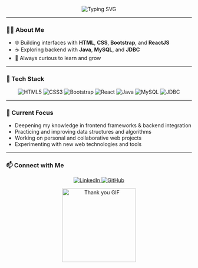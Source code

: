 <p align="center">
  <img src="https://readme-typing-svg.demolab.com?font=Fira+Code&pause=700&color=4B8BBE&center=true&vCenter=true&width=450&lines=Welcome+to+my+GitHub+profile!;Hi%2C+I'm+Riya+Singh+%F0%9F%91%8B;A+Full+Stack+Web+Developer;Java+Explorer" alt="Typing SVG" />
</p>

---

### 👩‍💻 About Me

- 🌐 Building interfaces with **HTML**, **CSS**, **Bootstrap**, and **ReactJS**
- ☕ Exploring backend with **Java**, **MySQL**, and **JDBC**
- 🚀 Always curious to learn and grow

---

### 🚀 Tech Stack

<p align="center">
  <img src="https://img.shields.io/badge/HTML5-E34F26?style=for-the-badge&logo=html5&logoColor=white" alt="HTML5" />
  <img src="https://img.shields.io/badge/CSS3-1572B6?style=for-the-badge&logo=css3&logoColor=white" alt="CSS3" />
  <img src="https://img.shields.io/badge/Bootstrap-563D7C?style=for-the-badge&logo=bootstrap&logoColor=white" alt="Bootstrap" />
  <img src="https://img.shields.io/badge/React-61DAFB?style=for-the-badge&logo=react&logoColor=black" alt="React" />
  <img src="https://img.shields.io/badge/Java-007396?style=for-the-badge&logo=java&logoColor=white" alt="Java" />
  <img src="https://img.shields.io/badge/MySQL-4479A1?style=for-the-badge&logo=mysql&logoColor=white" alt="MySQL" />
  <img src="https://img.shields.io/badge/JDBC-4B8BBE?style=for-the-badge&logo=java&logoColor=white" alt="JDBC" />
</p>

---

### 🌱 Current Focus

- Deepening my knowledge in frontend frameworks & backend integration
- Practicing and improving data structures and algorithms
- Working on personal and collaborative web projects
- Experimenting with new web technologies and tools


---

### 📫 Connect with Me

<p align="center">
  <a href="https://www.linkedin.com/in/riya-singh-138b352a4">
    <img src="https://img.shields.io/badge/LinkedIn-blue?logo=linkedin&logoColor=white&style=for-the-badge" alt="LinkedIn" />
  </a>
  <a href="https://github.com/riyasingh49">
    <img src="https://img.shields.io/badge/GitHub-181717?logo=github&logoColor=white&style=for-the-badge" alt="GitHub" />
  </a>
</p>

<p align="center">
  <img src="https://media.giphy.com/media/v1.Y2lkPTc5MGI3NjExcXU5dXJtZjBma2l5eHhkbGZqNmlrY3l5d3h2b2txN2Fwa2EwM2t4cSZlcD12MV9naWZzX3NlYXJjaCZjdD1n/26ufnwz3wDUli7GU0/giphy.gif" width="200" alt="Thank you GIF" />
</p>

